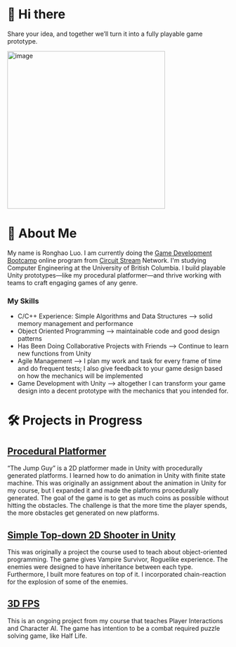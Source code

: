 # 👋 Hi there
Share your idea, and together we’ll turn it into a fully playable game prototype.

<img width="359" height="359" alt="image" src="https://github.com/user-attachments/assets/d2d84af2-1c4a-4c49-a049-b2c2075f146b" />

# 🚀 About Me
My name is Ronghao Luo. I am currently doing the [Game Development Bootcamp](https://www.circuitstream.com/bootcamp/game-development) online program from [Circuit Stream](https://www.circuitstream.com/) Network. I'm studying Computer Engineering at the University of British Columbia. I build playable Unity prototypes—like my procedural platformer—and thrive working with teams to craft engaging games of any genre.

### My Skills
- C/C++ Experience: Simple Algorithms and Data Structures		-->	solid memory management and performance
- Object Oriented Programming 	-->	maintainable code and good design patterns
- Has Been Doing Collaborative Projects with Friends		-->	Continue to learn new functions from Unity
- Agile Management		-->	I plan my work and task for every frame of time and do frequent tests; I also give feedback to your game design based on how the mechanics will be implemented
- Game Development with Unity		-->	altogether I can transform your game design into a decent prototype with the mechanics that you intended for.




# 🛠 Projects in Progress
## [Procedural Platformer](https://github.com/RonghaoLuo/2023-Module-01-Intro-to-unity-assignment-main)
“The Jump Guy” is a 2D platformer made in Unity with procedurally generated platforms. I learned how to do animation in Unity with finite state machine. 
This was originally an assignment about the animation in Unity for my course, but I expanded it and made the platforms procedurally generated. The goal of the game is to get as much coins as possible without hitting the obstacles. The challenge is that the more time the player spends, the more obstacles get generated on new platforms.

## [Simple Top-down 2D Shooter in Unity](https://github.com/RonghaoLuo/Objects)
This was originally a project the course used to teach about object-oriented programming. The game gives Vampire Survivor, Roguelike experience. The enemies were designed to have inheritance between each type. Furthermore, I built more features on top of it. I incorporated chain-reaction for the explosion of some of the enemies. 

## [3D FPS](https://github.com/RonghaoLuo/Unit_3_FPS_Game)
This is an ongoing project from my course that teaches Player Interactions and Character AI. The game has intention to be a combat required puzzle solving game, like Half Life. 

